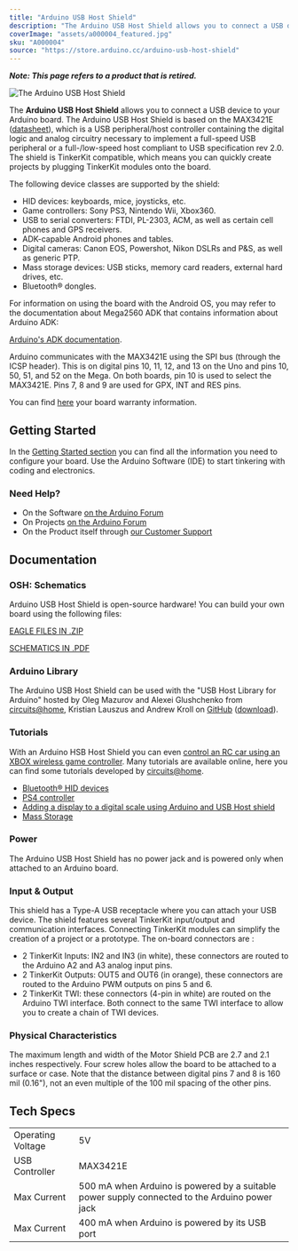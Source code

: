 ```yaml
---
title: "Arduino USB Host Shield"
description: "The Arduino USB Host Shield allows you to connect a USB device to your Arduino."
coverImage: "assets/a000004_featured.jpg"
sku: "A000004"
source: "https://store.arduino.cc/arduino-usb-host-shield"
---
```


***Note: This page refers to a product that is retired.***

![The Arduino USB Host Shield](./assets/a000004_featured.jpg)

The **Arduino USB Host Shield** allows you to connect a USB device to your Arduino board. The Arduino USB Host Shield is based on the MAX3421E ([datasheet](http://www.maximintegrated.com/datasheet/index.mvp/id/3639)), which is a USB peripheral/host controller containing the digital logic and analog circuitry necessary to implement a full-speed USB peripheral or a full-/low-speed host compliant to USB specification rev 2.0\. The shield is TinkerKit compatible, which means you can quickly create projects by plugging TinkerKit modules onto the board.

The following device classes are supported by the shield:

* HID devices: keyboards, mice, joysticks, etc.
* Game controllers: Sony PS3, Nintendo Wii, Xbox360.
* USB to serial converters: FTDI, PL-2303, ACM, as well as certain cell phones and GPS receivers.
* ADK-capable Android phones and tables.
* Digital cameras: Canon EOS, Powershot, Nikon DSLRs and P&S, as well as generic PTP.
* Mass storage devices: USB sticks, memory card readers, external hard drives, etc.
* Bluetooth® dongles.

For information on using the board with the Android OS, you may refer to the documentation about Mega2560 ADK that contains information about Arduino ADK:

[Arduino's ADK documentation](https://www.arduino.cc/en/Guide/ArduinoADK). 

Arduino communicates with the MAX3421E using the SPI bus (through the ICSP header). This is on digital pins 10, 11, 12, and 13 on the Uno and pins 10, 50, 51, and 52 on the Mega. On both boards, pin 10 is used to select the MAX3421E. Pins 7, 8 and 9 are used for GPX, INT and RES pins.

You can find [here](https://www.arduino.cc/en/Main/warranty) your board warranty information.

## Getting Started

In the [Getting Started section](https://www.arduino.cc/en/Guide/HomePage) you can find all the information you need to configure your board. Use the Arduino Software (IDE) to start tinkering with coding and electronics.

### Need Help?

* On the Software [on the Arduino Forum](https://forum.arduino.cc/index.php?topic=443558.0)
* On Projects [on the Arduino Forum](https://forum.arduino.cc/index.php?board=3.0)
* On the Product itself through [our Customer Support](https://store.arduino.cc/store-support)

## Documentation

### OSH: Schematics

Arduino USB Host Shield is open-source hardware! You can build your own board using the following files:

[EAGLE FILES IN .ZIP](https://www.arduino.cc/en/uploads/Main/USBHostShield-Rev2.zip) 

[SCHEMATICS IN .PDF](https://www.arduino.cc/en/uploads/Main/USBHostShield-Rev2.pdf)

### Arduino Library

The Arduino USB Host Shield can be used with the "USB Host Library for Arduino" hosted by Oleg Mazurov and Alexei Glushchenko from [circuits@home](https://circuitsathome.com/), Kristian Lauszus and Andrew Kroll on [GitHub](https://github.com/felis/USB_Host_Shield_2.0) ([download](https://github.com/felis/USB_Host_Shield_2.0/archive/master.zip)).

### Tutorials

With an Arduino HSB Host Shield you can even [control an RC car using an XBOX wireless game controller](https://create.arduino.cc/projecthub/Arduino_Scuola/joystick-controlled-rc-car-076b7f). Many tutorials are available online, here you can find some tutorials developed by [circuits@home](https://chome.nerpa.tech/).

* [Bluetooth® HID devices](https://chome.nerpa.tech/mcu/arduino/bluetooth-hid-devices-now-supported-by-the-usb-host-library/)
* [PS4 controller](https://chome.nerpa.tech/mcu/arduino/ps4-controller-support-for-the-usb-host-library/)
* [Adding a display to a digital scale using Arduino and USB Host shield](https://chome.nerpa.tech/mcu/adding-a-display-to-a-digital-scale-using-arduino-and-usb-host-shield/)
* [Mass Storage](https://chome.nerpa.tech/mcu/mass-storage-support-for-usb-host-library-2-0-released/comment-page-1/)

### Power

The Arduino USB Host Shield has no power jack and is powered only when attached to an Arduino board.

### Input & Output

This shield has a Type-A USB receptacle where you can attach your USB device. The shield features several TinkerKit input/output and communication interfaces. Connecting TinkerKit modules can simplify the creation of a project or a prototype. The on-board connectors are :

* 2 TinkerKit Inputs: IN2 and IN3 (in white), these connectors are routed to the Arduino A2 and A3 analog input pins.
* 2 TinkerKit Outputs: OUT5 and OUT6 (in orange), these connectors are routed to the Arduino PWM outputs on pins 5 and 6.
* 2 TinkerKit TWI: these connectors (4-pin in white) are routed on the Arduino TWI interface. Both connect to the same TWI interface to allow you to create a chain of TWI devices.

### Physical Characteristics

The maximum length and width of the Motor Shield PCB are 2.7 and 2.1 inches respectively. Four screw holes allow the board to be attached to a surface or case. Note that the distance between digital pins 7 and 8 is 160 mil (0.16"), not an even multiple of the 100 mil spacing of the other pins.

## Tech Specs

|                   |                                                                                               |
| ----------------- | --------------------------------------------------------------------------------------------- |
| Operating Voltage | 5V                                                                                            |
| USB Controller    | MAX3421E                                                                                      |
| Max Current       | 500 mA when Arduino is powered by a suitable power supply connected to the Arduino power jack |
| Max Current       | 400 mA when Arduino is powered by its USB port                                                |
